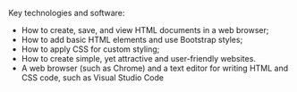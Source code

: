Key technologies and software: <br />
<ul>
	  <li>How to create, save, and view HTML documents in a web browser;</li>
	  <li>How to add basic HTML elements and use Bootstrap styles;</li>
	  <li>How to apply CSS for custom styling;</li>
	  <li>How to create simple, yet attractive and user-friendly websites.</li>
	  <li>A web browser (such as Chrome) and a text editor for writing HTML and CSS code, such as Visual Studio Code</li>
</ul>
